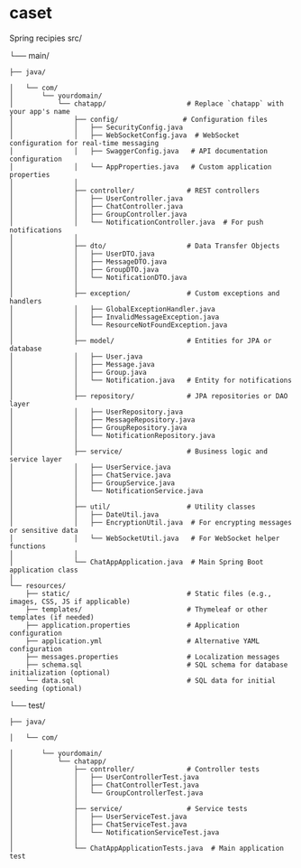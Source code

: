 # caset
Spring recipies
src/

└── main/

    ├── java/
    
    │   └── com/
    │       └── yourdomain/
    │           └── chatapp/                    # Replace `chatapp` with your app's name
    │               ├── config/                # Configuration files
    │               │   ├── SecurityConfig.java
    │               │   ├── WebSocketConfig.java  # WebSocket configuration for real-time messaging
    │               │   ├── SwaggerConfig.java   # API documentation configuration
    │               │   └── AppProperties.java   # Custom application properties
    │               │
    │               ├── controller/             # REST controllers
    │               │   ├── UserController.java
    │               │   ├── ChatController.java
    │               │   ├── GroupController.java
    │               │   └── NotificationController.java  # For push notifications
    │               │
    │               ├── dto/                    # Data Transfer Objects
    │               │   ├── UserDTO.java
    │               │   ├── MessageDTO.java
    │               │   ├── GroupDTO.java
    │               │   └── NotificationDTO.java
    │               │
    │               ├── exception/              # Custom exceptions and handlers
    │               │   ├── GlobalExceptionHandler.java
    │               │   ├── InvalidMessageException.java
    │               │   └── ResourceNotFoundException.java
    │               │
    │               ├── model/                  # Entities for JPA or database
    │               │   ├── User.java
    │               │   ├── Message.java
    │               │   ├── Group.java
    │               │   └── Notification.java   # Entity for notifications
    │               │
    │               ├── repository/             # JPA repositories or DAO layer
    │               │   ├── UserRepository.java
    │               │   ├── MessageRepository.java
    │               │   ├── GroupRepository.java
    │               │   └── NotificationRepository.java
    │               │
    │               ├── service/                # Business logic and service layer
    │               │   ├── UserService.java
    │               │   ├── ChatService.java
    │               │   ├── GroupService.java
    │               │   └── NotificationService.java
    │               │
    │               ├── util/                   # Utility classes
    │               │   ├── DateUtil.java
    │               │   ├── EncryptionUtil.java  # For encrypting messages or sensitive data
    │               │   └── WebSocketUtil.java   # For WebSocket helper functions
    │               │
    │               └── ChatAppApplication.java  # Main Spring Boot application class
    │
    └── resources/
        ├── static/                             # Static files (e.g., images, CSS, JS if applicable)
        ├── templates/                          # Thymeleaf or other templates (if needed)
        ├── application.properties              # Application configuration
        ├── application.yml                     # Alternative YAML configuration
        ├── messages.properties                 # Localization messages
        ├── schema.sql                          # SQL schema for database initialization (optional)
        └── data.sql                            # SQL data for initial seeding (optional)

└── test/ 

    ├── java/ 
    
    │   └── com/ 
    
    │       └── yourdomain/
    │           └── chatapp/
    │               ├── controller/             # Controller tests
    │               │   ├── UserControllerTest.java
    │               │   ├── ChatControllerTest.java
    │               │   └── GroupControllerTest.java
    │               │
    │               ├── service/                # Service tests
    │               │   ├── UserServiceTest.java
    │               │   ├── ChatServiceTest.java
    │               │   └── NotificationServiceTest.java
    │               │
    │               └── ChatAppApplicationTests.java  # Main application test
